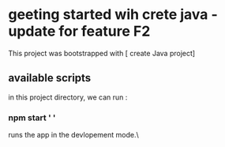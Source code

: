 # geeting started wih crete java - update for feature F2

This project was bootstrapped with [ create Java project]

## available scripts

in this project directory, we can run : 

### npm start ' '

runs the app in the devlopement mode.\
